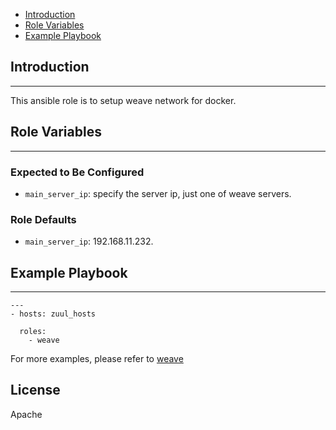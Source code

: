 * [Introduction](#1)
* [Role Variables](#2)
* [Example Playbook](#3)

## <a name="1">Introduction</a>
--------------

This ansible role is to setup weave network for docker.

## <a name="2">Role Variables</a>
--------------

### Expected to Be Configured

* `main_server_ip`: specify the server ip, just one of weave servers.


### Role Defaults
* `main_server_ip`: 192.168.11.232.


## <a name="3">Example Playbook</a>
----------------

```
---
- hosts: zuul_hosts 

  roles:
    - weave

```    

For more examples, please refer to [weave](https://github.com/open-estuary/appbenchmark/tree/master/apps/docker_net/weave)

License
-------

Apache

